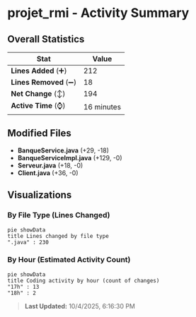# projet_rmi - Activity Summary 

## Overall Statistics

| Stat                   | Value                                                             |
| ---------------------- | ----------------------------------------------------------------- |
| **Lines Added** (➕)   | 212                                          |
| **Lines Removed** (➖) | 18                                        |
| **Net Change** (↕)    | 194                |
| **Active Time** (⌚)   | 16 minutes |


## Modified Files
- **BanqueService.java** (+29, -18)
- **BanqueServiceImpl.java** (+129, -0)
- **Serveur.java** (+18, -0)
- **Client.java** (+36, -0)

## Visualizations

### By File Type (Lines Changed)

```mermaid
pie showData
title Lines changed by file type
".java" : 230
```

### By Hour (Estimated Activity Count)

```mermaid
pie showData
title Coding activity by hour (count of changes)
"17h" : 13
"18h" : 2
```


> **Last Updated:** 10/4/2025, 6:16:30 PM